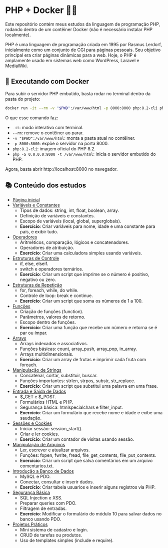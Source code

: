 # PHP + Docker 🐳🐘

Este repositório contém meus estudos da linguagem de programação PHP, rodando dentro de um contêiner Docker (não é necessário instalar PHP localmente). <br>

PHP é uma linguagem de programação criada em 1995 por Rasmus Lerdorf, inicialmente como um conjunto de CGI para páginas pessoais.
Seu objetivo principal era criar páginas dinâmicas para a web. Hoje, o PHP é amplamente usado em sistemas web como WordPress, Laravel e MediaWiki.

## 🚀 Executando com Docker
Para subir o servidor PHP embutido, basta rodar no terminal dentro da pasta do projeto:

```bash
docker run -it --rm -v "$PWD":/var/www/html -p 8000:8000 php:8.2-cli php -S 0.0.0.0:8000 -t /var/www/html
```

O que esse comando faz: <br>
- `-it`: modo interativo com terminal.
- `--rm`: remove o contêiner ao parar.
- `-v "$PWD":/var/www/html`: monta a pasta atual no contêiner.
- `-p 8000:8000`: expõe o servidor na porta 8000.
- `php:8.2-cli`: imagem oficial do PHP 8.2.
- `php -S 0.0.0.0:8000 -t /var/www/html`: inicia o servidor embutido do PHP.

Agora, basta abrir http://localhost:8000 no navegador.

## 📚 Conteúdo dos estudos

- [Página inicial](index.php)
- [Variáveis e Constantes](./estudos/variaveis.php)
    - Tipos de dados: string, int, float, boolean, array.
    - Definição de variáveis e constantes.
    - Escopo de variáveis (local, global, superglobais).
    - **Exercício**: Criar variáveis para nome, idade e uma constante para país, e exibir tudo.
- [Operadores](./estudos/operadores.php)
    - Aritméticos, comparação, lógicos e concatenadores.
    - Operadores de atribuição.
    - **Exercício**: Criar uma calculadora simples usando variáveis.
- [Estruturas de Controle](./estudos/estrutura-controle.php)
    - if, else, elseif.
    - switch e operadores ternários.
    - **Exercício**: Criar um script que imprime se o número é positivo, negativo ou zero.
- [Estruturas de Repetição](./estudos/estrutura-repeticao.php)
    - for, foreach, while, do while.
    - Controle de loop: break e continue.
    - **Exercício**: Criar um script que soma os números de 1 a 100.
- [Funções](./estudos/funcoes.php)
    - Criação de funções (function).
    - Parâmetros, valores de retorno.
    - Escopo dentro de funções.
    - **Exercício**: Criar uma função que recebe um número e retorna se é par ou ímpar.
- [Arrays](./estudos/arrays.php)
    - Arrays indexados e associativos.
    - Funções básicas: count, array_push, array_pop, in_array.
    - Arrays multidimensionais.
    - **Exercício**: Criar um array de frutas e imprimir cada fruta com foreach.
- [Manipulação de Strings](./estudos/funcoes.php)
    - Concatenar, cortar, substituir, buscar.
    - Funções importantes: strlen, strpos, substr, str_replace.
    - **Exercício**: Criar um script que substitui uma palavra em uma frase.
- [Entrada e Saída de Dados](./estudos/funcoes.php)
    - $_GET e $_POST.
    - Formulários HTML e PHP.
    - Segurança básica: htmlspecialchars e filter_input.
    - **Exercício**: Criar um formulário que recebe nome e idade e exibe uma saudação.
- [Sessões e Cookies]()
    - Iniciar sessão: session_start().
    - Criar e ler cookies.
    - **Exercício**: Criar um contador de visitas usando sessão.
- [Manipulação de Arquivos]()
    - Ler, escrever e atualizar arquivos.
    - Funções: fopen, fwrite, fread, file_get_contents, file_put_contents.
    - **Exercício**: Criar um script que salva comentários em um arquivo comentarios.txt.
- [Introdução a Banco de Dados]()
    - MySQL e PDO.
    - Conectar, consultar e inserir dados.
    - **Exercício**: Criar tabela usuarios e inserir alguns registros via PHP.
- [Segurança Básica]()
    - SQL Injection e XSS.
    - Preparar queries com PDO.
    - Filtragem de entradas.
    - **Exercício**: Modificar o formulário do módulo 10 para salvar dados no banco usando PDO.
- [Projetos Práticos]()
    - Mini sistema de cadastro e login.
    - CRUD de tarefas ou produtos.
    - Uso de templates simples (include e require).

<!-- pasta estudos/ e projetos/ -->